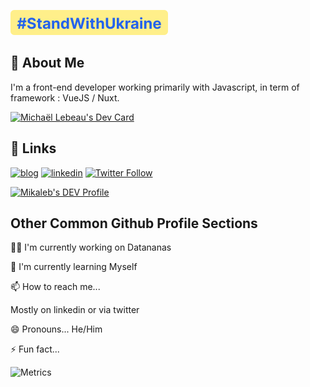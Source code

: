 [![Stand With Ukraine](https://raw.githubusercontent.com/vshymanskyy/StandWithUkraine/main/badges/StandWithUkraine.svg)](https://stand-with-ukraine.pp.ua)


## 🚀 About Me

I'm a front-end developer working primarily with Javascript, in term of framework : VueJS / Nuxt.

<a href="https://app.daily.dev/Mikmak"><img src="https://api.daily.dev/devcards/f37a13200b5c4db98d4f609027223d8c.png?r=qcp" width="400" alt="Michaël Lebeau's Dev Card"/></a>


## 🔗 Links

[![blog](https://img.shields.io/badge/Blog-Mikaleb.com-%23f7f4e3)](https://mikaleb.com/)
[![linkedin](https://img.shields.io/badge/LinkedIn-Follow-blue)](https://www.linkedin.com/in/mikalebeau/)
[![Twitter Follow](https://img.shields.io/twitter/follow/MikalebCom?style=social)](https://twitter.com/MikalebCom)


<a href="https://dev.to/mikaleb">
  <img src="https://d2fltix0v2e0sb.cloudfront.net/dev-badge.svg" alt="Mikaleb's DEV Profile" height="30" width="30">
</a>


## Other Common Github Profile Sections

👩‍💻 I'm currently working on
Datananas

🧠 I'm currently learning 
Myself

📫 How to reach me...

Mostly on linkedin or via twitter

😄 Pronouns...
He/Him

⚡️ Fun fact...

![Metrics](https://metrics.lecoq.io/Mikaleb?template=classic&isocalendar=1&languages=1&tweets=1&isocalendar.duration=half-year&languages.limit=8&languages.sections=most-used&languages.colors=github&languages.threshold=0%25&languages.indepth=false&languages.analysis.timeout=15&languages.categories=markup%2C%20programming&languages.recent.categories=markup%2C%20programming&languages.recent.load=300&languages.recent.days=14&tweets.attachments=false&tweets.limit=2&tweets.user=MikalebCom&config.timezone=Europe%2FParis)
